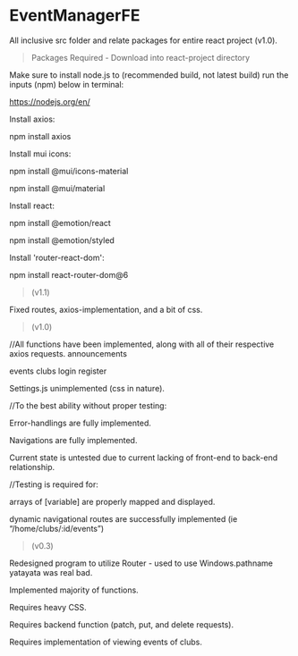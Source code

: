 # EventManagerFE
All inclusive src folder and relate packages for entire react project (v1.0).

>Packages Required - Download into react-project directory

Make sure to install node.js to (recommended build, not latest build) run the inputs (npm) below in terminal:

https://nodejs.org/en/

Install axios:

npm install axios

Install mui icons:

npm install @mui/icons-material

npm install @mui/material

Install react:

npm install @emotion/react

npm install @emotion/styled

Install 'router-react-dom':

npm install react-router-dom@6

>(v1.1)

Fixed routes, axios-implementation, and a bit of css.

>(v1.0)

//All functions have been implemented, along with all of their respective axios requests.
announcements

events
clubs
login
register

Settings.js unimplemented (css in nature).

//To the best ability without proper testing:

Error-handlings are fully implemented.

Navigations are  fully implemented.

Current state is untested due to current lacking of front-end to back-end relationship.

//Testing is required for:

arrays of [variable] are properly mapped and displayed.

dynamic navigational routes are successfully implemented (ie “/home/clubs/:id/events”)

>(v0.3)

Redesigned program to utilize Router - used to use Windows.pathname yatayata was real bad.

Implemented majority of functions.

Requires heavy CSS.

Requires backend function (patch, put, and delete requests).

Requires implementation of viewing events of clubs.
